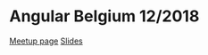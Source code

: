 # Angular Belgium 12/2018
[Meetup page](https://www.meetup.com/Angular-Belgium/events/256381588/)
[Slides](https://docs.google.com/presentation/d/17ujPwQ_8HG2ljjJatgRjx5ZvDP9yS6Rmlhcb9_43xrk/edit?usp=sharing)
